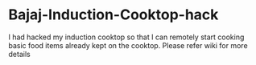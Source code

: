 Bajaj-Induction-Cooktop-hack
============================

I had hacked my induction cooktop so that I can remotely start cooking basic food items already kept on the cooktop. Please refer wiki for more details
